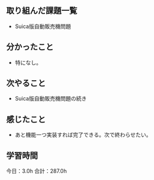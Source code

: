 ## 取り組んだ課題一覧
* Suica版自動販売機問題
## 分かったこと
* 特になし。
 
    
    

## 次やること
*  Suica版自動販売機問題の続き
## 感じたこと
*  あと機能一つ実装すれば完了できる。次で終わらせたい。
 
## 学習時間
今日：3.0h
合計：287.0h
